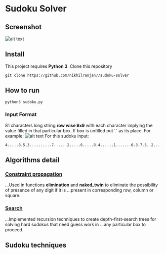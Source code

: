 # Sudoku Solver

## Screenshot
![alt text](https://github.com/nikhilranjan7/sudoku-solver/blob/master/images/sample.png)

## Install
This project requires **Python 3**.
Clone this repository
```
git clone https://github.com/nikhilranjan7/sudoku-solver
```
## How to run
```python
python3 sudoku.py
```
### Input Format
81 characters long string **row wise 9x9** with each character implying the value filled in that particular box. If box is unfilled put '.' as its place.
For example:
![alt text](https://github.com/nikhilranjan7/sudoku-solver/blob/master/images/sudoku.png)
For this sudoku input:
```
4.....8.5.3..........7......2.....6.....8.4......1.......6.3.7.5..2.....1.4......
```

## Algorithms detail
### [Constraint propagation](http://www.lirmm.fr/~bessiere/stock/TR06020.pdf)
...Used in functions **elimination** and **naked_twin** to eliminate the possibility of presence of any digit if it is ...present in corresponding row, column or square.

### [Search](http://intelligence.worldofcomputing.net/ai-search/depth-first-search.html)
...Implemented recursion techniques to create depth-first-search trees for solving hard sudokus that need guess work in ...any particular box to proceed.

## Sudoku techniques
